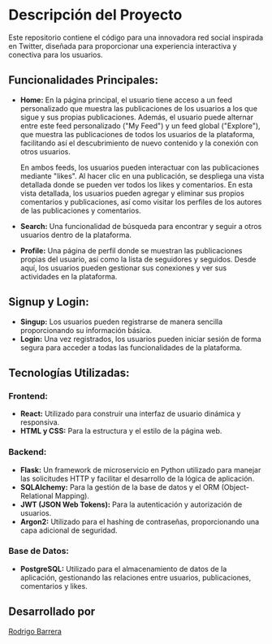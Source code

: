 # Descripción del Proyecto

Este repositorio contiene el código para una innovadora red social inspirada en Twitter, diseñada para proporcionar una experiencia interactiva y conectiva para los usuarios.

## Funcionalidades Principales:

- **Home:** En la página principal, el usuario tiene acceso a un feed personalizado que muestra las publicaciones de los usuarios a los que sigue y sus propias publicaciones. Además, el usuario puede alternar entre este feed personalizado ("My Feed") y un feed global ("Explore"), que muestra las publicaciones de todos los usuarios de la plataforma, facilitando así el descubrimiento de nuevo contenido y la conexión con otros usuarios.

  En ambos feeds, los usuarios pueden interactuar con las publicaciones mediante "likes". Al hacer clic en una publicación, se despliega una vista detallada donde se pueden ver todos los likes y comentarios. En esta vista detallada, los usuarios pueden agregar y eliminar sus propios comentarios y publicaciones, así como visitar los perfiles de los autores de las publicaciones y comentarios.

- **Search:** Una funcionalidad de búsqueda para encontrar y seguir a otros usuarios dentro de la plataforma.

- **Profile:** Una página de perfil donde se muestran las publicaciones propias del usuario, así como la lista de seguidores y seguidos. Desde aquí, los usuarios pueden gestionar sus conexiones y ver sus actividades en la plataforma.

## Signup y Login:

- **Singup:** Los usuarios pueden registrarse de manera sencilla proporcionando su información básica.
- **Login:** Una vez registrados, los usuarios pueden iniciar sesión de forma segura para acceder a todas las funcionalidades de la plataforma.

## Tecnologías Utilizadas:

### Frontend:

- **React:** Utilizado para construir una interfaz de usuario dinámica y responsiva.
- **HTML y CSS:** Para la estructura y el estilo de la página web.

### Backend:

- **Flask:** Un framework de microservicio en Python utilizado para manejar las solicitudes HTTP y facilitar el desarrollo de la lógica de aplicación.
- **SQLAlchemy:** Para la gestión de la base de datos y el ORM (Object-Relational Mapping).
- **JWT (JSON Web Tokens):** Para la autenticación y autorización de usuarios.
- **Argon2:** Utilizado para el hashing de contraseñas, proporcionando una capa adicional de seguridad.

### Base de Datos:

- **PostgreSQL:** Utilizado para el almacenamiento de datos de la aplicación, gestionando las relaciones entre usuarios, publicaciones, comentarios y likes.

## Desarrollado por

[Rodrigo Barrera](https://github.com/rod-barrera)